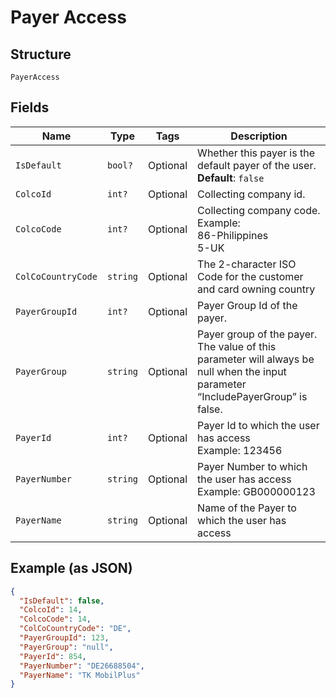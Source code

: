 
# Payer Access

## Structure

`PayerAccess`

## Fields

| Name | Type | Tags | Description |
|  --- | --- | --- | --- |
| `IsDefault` | `bool?` | Optional | Whether this payer is the default payer of the user.<br>**Default**: `false` |
| `ColcoId` | `int?` | Optional | Collecting company id. |
| `ColcoCode` | `int?` | Optional | Collecting company code.<br>Example:<br>86-Philippines<br>5-UK |
| `ColCoCountryCode` | `string` | Optional | The 2-character ISO Code for the customer and card owning country |
| `PayerGroupId` | `int?` | Optional | Payer Group Id of the payer. |
| `PayerGroup` | `string` | Optional | Payer group of the payer.<br>The value of this parameter will always be null when the input parameter “IncludePayerGroup” is false. |
| `PayerId` | `int?` | Optional | Payer Id to which the user has access<br>Example: 123456 |
| `PayerNumber` | `string` | Optional | Payer Number to which the user has access<br>Example: GB000000123 |
| `PayerName` | `string` | Optional | Name of the Payer to which the user has access |

## Example (as JSON)

```json
{
  "IsDefault": false,
  "ColcoId": 14,
  "ColcoCode": 14,
  "ColCoCountryCode": "DE",
  "PayerGroupId": 123,
  "PayerGroup": "null",
  "PayerId": 854,
  "PayerNumber": "DE26688504",
  "PayerName": "TK MobilPlus"
}
```

